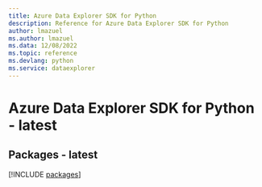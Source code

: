 ```yaml
---
title: Azure Data Explorer SDK for Python
description: Reference for Azure Data Explorer SDK for Python
author: lmazuel
ms.author: lmazuel
ms.data: 12/08/2022
ms.topic: reference
ms.devlang: python
ms.service: dataexplorer
---
```

# Azure Data Explorer SDK for Python - latest
## Packages - latest
[!INCLUDE [packages](data-explorer-index.md)]